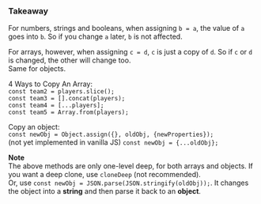 ### Takeaway
For numbers, strings and booleans, when assigning `b = a`, the value of `a` goes into `b`. So if you change `a` later, `b` is not affected.

For arrays, however, when assigning `c = d`, `c` is just a copy of `d`. So if `c` or `d` is changed, the other will change too.  
Same for objects.

4 Ways to Copy An Array:  
`const team2 = players.slice();`  
`const team3 = [].concat(players);`  
`const team4 = [...players];`  
`const team5 = Array.from(players);`

Copy an object:  
`const newObj = Object.assign({}, oldObj, {newProperties});`  
(not yet implemented in vanilla JS) `const newObj = {...oldObj};`

**Note**  
The above methods are only one-level deep, for both arrays and objects. If you want a deep clone, use `cloneDeep` (not recommended).  
Or, use `const newObj = JSON.parse(JSON.stringify(oldObj));`. It changes the object into a **string** and then parse it back to an **object**. 